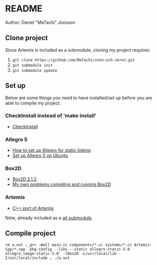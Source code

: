 # README

Author: Daniel "MaTachi" Jonsson

## Clone project

Since Artemis is included as a submodule, cloning my project requires:

 1. `git clone https://github.com/MaTachi/sten-och-skrot.git`
 2. `git submodule init`
 3. `git submodule update`

## Set up

Below are some things you need to have installed/set up before you are able
to compile my project.

### CheckInstall instead of 'make install'

* [CheckInstall](https://help.ubuntu.com/community/CheckInstall)

### Allegro 5

 * [How to set up Allegro for static linking](https://ventilatorxor.wordpress.com/2011/08/07/linux-allegro5-static-linking-for-beginners/)
 * [Set up Allegro 5 on Ubuntu](http://wiki.allegro.cc/index.php?title=Ubuntu_and_Allegro_5)

### Box2D

 * [Box2D 2.1.2](http://code.google.com/p/box2d/downloads/detail?name=Box2D_v2.1.2.zip&can=2&q=)
 * [My own problems compiling and running Box2D](http://www.box2d.org/forum/viewtopic.php?f=7&t=9056)

### Artemis

 * [C++ port of Artemis](https://github.com/vinova/Artemis-Cpp)

Note, already included as a [git submodule](http://git-scm.com/book/en/Git-Tools-Submodules).

## Compile project

    rm a.out ; g++ -Wall main.cc components/*.cc systems/*.cc Artemis-Cpp/*.cpp `pkg-config --libs --static allegro-static-5.0 allegro_image-static-5.0` -lBox2D -L/usr/local/lib -I/usr/local/include ; ./a.out
